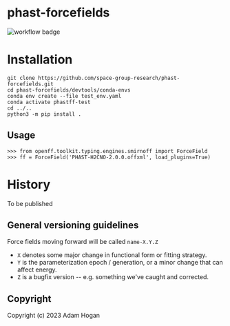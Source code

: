 # phast-forcefields

![workflow badge](https://github.com/space-group-research/phast-forcefields/actions/workflows/python-package-conda.yml/badge.svg)

# Installation

```
git clone https://github.com/space-group-research/phast-forcefields.git
cd phast-forcefields/devtools/conda-envs
conda env create --file test_env.yaml
conda activate phastff-test
cd ../..
python3 -m pip install .
```

## Usage

```python3
>>> from openff.toolkit.typing.engines.smirnoff import ForceField
>>> ff = ForceField('PHAST-H2CNO-2.0.0.offxml', load_plugins=True)
```

# History

To be published

## General versioning guidelines

Force fields moving forward will be called `name-X.Y.Z`

* `X` denotes some major change in functional form or fitting strategy.
* `Y` is the parameterization epoch / generation, or a minor change that can affect energy.
* `Z` is a bugfix version -- e.g. something we've caught and corrected.

## Copyright

Copyright (c) 2023 Adam Hogan
